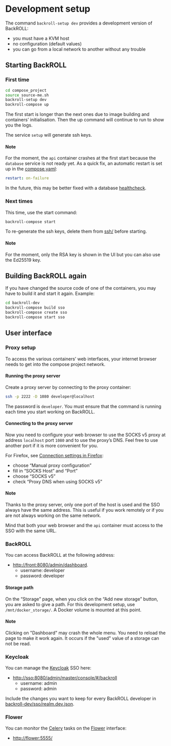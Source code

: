 # Development setup

The command `backroll-setup dev` provides a development version of BackROLL:
- you must have a KVM host
- no configuration (default values)
- you can go from a local network to another without any trouble

## Starting BackROLL

### First time

```sh
cd compose_project
source source-me.sh
backroll-setup dev
backroll-compose up
```

The first start is longer than the next ones due to image building and containers’ initialisation. Then the up command will continue to run to show you the logs.

The service `setup` will generate ssh keys.

#### Note

For the moment, the `api` container crashes at the first start because the `database` service is not ready yet. As a quick fix, an automatic restart is set up in the [compose.yaml](./compose.yaml#L38):

```yaml
restart: on-failure
```

In the future, this may be better fixed with a database [healthcheck](https://docs.docker.com/compose/compose-file/05-services/#healthcheck).

### Next times

This time, use the start command:

```sh
backroll-compose start
```

To re-generate the ssh keys, delete them from [ssh/](./ssh/) before starting.

#### Note

For the moment, only the RSA key is shown in the UI but you can also use the Ed25519 key.

## Building BackROLL again

If you have changed the source code of one of the containers, you may have to build it and start it again. Example:

```sh
cd backroll-dev
backroll-compose build sso
backroll-compose create sso
backroll-compose start sso
```

## User interface

### Proxy setup

To access the various containers’ web interfaces, your internet browser needs to get into the compose project network.

#### Running the proxy server

Create a proxy server by connecting to the proxy container:

```sh
ssh -p 2222 -D 1080 developer@localhost
```

The password is `developer`. You must ensure that the command is running each time you start working on BackROLL.

#### Connecting to the proxy server

Now you need to configure your web browser to use the SOCKS v5 proxy at address `localhost` port `1080` and to use the proxy’s DNS. Feel free to use another port if it is more convenient for you.

For Firefox, see [Connection settings in Firefox](https://support.mozilla.org/en-US/kb/connection-settings-firefox):
- choose “Manual proxy configuration”
- fill in “SOCKS Host” and “Port”
- choose “SOCKS v5”
- check “Proxy DNS when using SOCKS v5”

#### Note

Thanks to the proxy server, only one port of the host is used and the SSO always have the same address. This is useful if you work remotely or if you are not always working on the same network.

Mind that both your web browser and the `api` container must access to the SSO with the same URL.

### BackROLL

You can access BackROLL at the following address:

- [http://front:8080/admin/dashboard](http://front:8080/admin/dashboard).
  - username: developer
  - password: developer

#### Storage path

On the “Storage” page, when you click on the “Add new storage” button, you are asked to give a path. For this development setup, use `/mnt/docker_storage/`. A Docker volume is mounted at this point.

#### Note

Clicking on "Dashboard" may crash the whole menu. You need to reload the page to make it work again. It occurs if the "used" value of a storage can not be read.

### Keycloak

You can manage the [Keycloak](https://www.keycloak.org/) SSO here:

- [http://sso:8080/admin/master/console/#/backroll](http://sso:8080/admin/master/console/#/backroll)
  - username: admin
  - password: admin

Include the changes you want to keep for every BackROLL developer in [backroll-dev/sso/realm.dev.json](./sso/realm.dev.json).

### Flower

You can monitor the [Celery](https://docs.celeryq.dev/en/stable/) tasks on the [Flower](https://flower.readthedocs.io/en/latest/) interface:
- [http://flower:5555/](http://flower:5555/)
